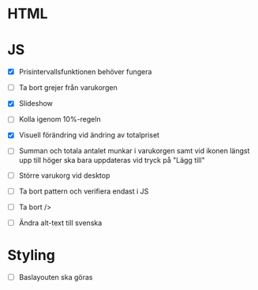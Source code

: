 # HTML


# JS
+ [x] Prisintervallsfunktionen behöver fungera
+ [ ] Ta bort grejer från varukorgen
+ [x] Slideshow
+ [ ] Kolla igenom 10%-regeln
+ [x] Visuell förändring vid ändring av totalpriset
+ [ ] Summan och totala antalet munkar i varukorgen samt vid ikonen längst upp till höger ska bara uppdateras vid tryck på "Lägg till"
+ [ ] Större varukorg vid desktop
+ [ ] Ta bort pattern och verifiera endast i JS
+ [ ] Ta bort />
+ [ ] Ändra alt-text till svenska


# Styling
+ [ ] Baslayouten ska göras
